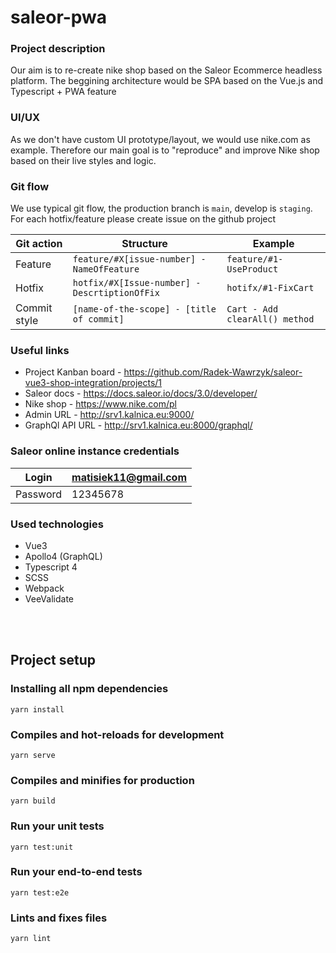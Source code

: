 # saleor-pwa

### Project description
Our aim is to re-create nike shop based on the Saleor Ecommerce headless platform. The beggining architecture would be SPA based on the Vue.js and Typescript + PWA feature

### UI/UX
As we don't have custom UI prototype/layout, we would use nike.com as example. Therefore our main goal is to "reproduce" and improve Nike shop based on their live styles and logic.

### Git flow
We use typical git flow, the production branch is `main`, develop is `staging`. For each hotfix/feature please create issue on the github project

| Git action | Structure | Example |
| --- | --- | --- |
| Feature | `feature/#X[issue-number] - NameOfFeature` | `feature/#1-UseProduct` |
| Hotfix | `hotfix/#X[Issue-number] - DescrtiptionOfFix` | `hotifx/#1-FixCart` |
| Commit style | `[name-of-the-scope] - [title of commit]` | `Cart - Add clearAll() method` |

### Useful links
- Project Kanban board - https://github.com/Radek-Wawrzyk/saleor-vue3-shop-integration/projects/1
- Saleor docs - https://docs.saleor.io/docs/3.0/developer/
- Nike shop - https://www.nike.com/pl
- Admin URL - http://srv1.kalnica.eu:9000/
- GraphQl API URL - http://srv1.kalnica.eu:8000/graphql/

### Saleor online instance credentials
| Login | matisiek11@gmail.com |
| --- | --- |
| Password | 12345678 |


### Used technologies
- Vue3
- Apollo4 (GraphQL)
- Typescript 4
- SCSS
- Webpack
- VeeValidate
 
<br/><br/>

## Project setup

### Installing all npm dependencies
```
yarn install
```

### Compiles and hot-reloads for development
```
yarn serve
```

### Compiles and minifies for production
```
yarn build
```

### Run your unit tests
```
yarn test:unit
```

### Run your end-to-end tests
```
yarn test:e2e
```

### Lints and fixes files
```
yarn lint
```
